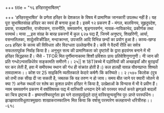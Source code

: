 +++
title = "१६ हरिहरसुभाषितम्"

+++
'हरिहरसुभाषित' के प्रणेता हरिहर के देशकाल के विषय में प्रामाणिक जानकारी उपलब्ध नहीं है। यह पूरा सुभाषितसंग्रह हरिहर का स्वयं ही बनाया हुआ है। इसमें १२ प्रकरण हैं - मंगल, बालविनय, सुहृदुपदेश, प्रवास, राजप्रशस्ति, राजोपासन, राजनीति, समयवर्णन, शृङ्गारवर्णन, नायक-नायिकाभेद, प्रकीर्णक तथा परमार्थ। माया __इस संग्रह के बारह प्रकरणों में कुल ६२७ पद्य हैं, जिनमें अनुष्टप्, शिखरिणी, आर्या, वसन्ततिलका, शार्दूलविक्रीडित, मन्दाक्रान्ता, उपजाति आदि विभिन्न छन्दों का प्रयोग हुआ है।
काव्य-खण्ड
ors हरिहर के काव्य की विविधता और विदग्धता उल्लेखनीय है। कवि ने वैदर्भी रीति का सर्वत्र सफलतापूर्वक निर्वाह किया है। अनुभूत सत्य की प्रामाणिकता को दृष्टांतों के द्वारा हृदयंगम बनाने में भी हरिहर सिद्धहस्त हैं। जैसे - TFOR मित पुर्णीमानाकामा शिशौ प्रविशतः प्रायः प्रतिवेशिगुणागुणी। नी जान की प्रति
गन्धोऽन्यसन्निधेरेव सङ्कामति समीरणे।। २५|| श 18T(बच्चे में पड़ोसियों की अच्छाइयाँ और बुराइयाँ घर कर लेती हैं, हवा में समीपस्थ
स्थान की गंध ही संक्रांत होती है।)
कल हालही यावन्न यौवनप्राप्तः शिष्यते तावदात्मजः।। कोश पर 25 साइकिनि व्यतीतकाले केदारे कर्षणैः किं करिष्यते।। २।५४० किलोक
(पुत्र को तभी तक सीख दी जा सकती है, जबतक कि वह तरुण न हो जाय। समय बीत जाने पर क्यारी जोतने से क्या ?)
अनेक स्थलों पर श्लेष का कुशल प्रयोग हरिहर ने किया है, उत्प्रेक्षाओं के विन्यास में भी वे प्रवीण हैं। नवम समयवर्णन प्रकरण में वर्षाविषयक पद्य में वारिरूपी धनदान देने को परस्पर स्पर्धा करते झगड़ते बादलों का चित्र द्रष्टव्य है -
हृष्यन्तश्चिरदुर्गता इव घने दातयुपर्युद्यते दातुं वारिवसून्यसूनिव पुरः प्राप्ते परस्पर्धिनः।
झञ्झावातविधूतपत्रमुखराः शाखाकरास्फालिनः मित किया कि वर्षासु परस्परेण कलहायन्ते धरित्रीरुहः।। -६१८